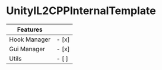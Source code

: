 # UnityIL2CPPInternalTemplate

| Features ||
| --- | --- |
| Hook Manager |- [x]|
| Gui Manager |- [x]|
| Utils |- [ ]|
